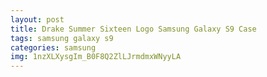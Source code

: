 ```yaml
---
layout: post
title: Drake Summer Sixteen Logo Samsung Galaxy S9 Case
tags: samsung galaxy s9
categories: samsung
img: 1nzXLXysgIm_B0F8Q2ZlLJrmdmxWNyyLA
---
```

